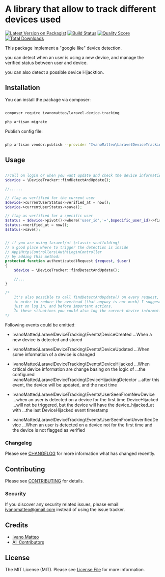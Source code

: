 # A library that allow to track different devices used

[![Latest Version on Packagist](https://img.shields.io/packagist/v/ivanomatteo/laravel-device-tracking.svg?style=flat-square)](https://packagist.org/packages/ivanomatteo/laravel-device-tracking)
[![Build Status](https://img.shields.io/travis/ivanomatteo/laravel-device-tracking/master.svg?style=flat-square)](https://travis-ci.org/ivanomatteo/laravel-device-tracking)
[![Quality Score](https://img.shields.io/scrutinizer/g/ivanomatteo/laravel-device-tracking.svg?style=flat-square)](https://scrutinizer-ci.com/g/ivanomatteo/laravel-device-tracking)
[![Total Downloads](https://img.shields.io/packagist/dt/ivanomatteo/laravel-device-tracking.svg?style=flat-square)](https://packagist.org/packages/ivanomatteo/laravel-device-tracking)


This package implement a "google like" device detection.

you can detect when an user is using a new device, and manage the verified status between user and device.

you can also detect a possible device Hijacktion.



## Installation

You can install the package via composer:

```bash

composer require ivanomatteo/laravel-device-tracking

php artisan migrate

```

Publish config file:

```bash

php artisan vendor:publish --provider "IvanoMatteo\LaravelDeviceTracking\LaravelDeviceTrackingServiceProvider" --tag config

```

## Usage

```php

//call on login or when you want update and check the device informations
$device = \DeviceTracker::findDetectAndUpdate();

//......

// flag as verfified for the current user
$device->currentUserStatus->verified_at = now();
$device->currentUserStatus->save();

// flag as verfified for a specific user
$status = $device->pivot()->where('user_id','=',$specific_user_id)->first();
$status->verified_at = now();
$status->save();


// if you are using laravel/ui (classic scaffolding)
// a good place where to trigger the detection is inside 
// App\Http\Controllers\Auth\LoginController
// by adding this method:
protected function authenticated(Request $request, $user)
{
    $device = \DeviceTracker::findDetectAndUpdate();

    //...
}

/*
    It's also possible to call findDetectAndUpdate() on every request, but 
    in order to reduce the overhead (that anyway is not much) I suggest to call it
    just on log in, and before important actions. 
    In these situations you could also log the current device information.
*/


```

Following events could be emitted:

* IvanoMatteo\LaravelDeviceTracking\Events\DeviceCreated
...When a new device is detected and stored

* IvanoMatteo\LaravelDeviceTracking\Events\DeviceUpdated
...When some information of a device is changed

* IvanoMatteo\LaravelDeviceTracking\Events\DeviceHijacked
...When critical device information are change basing on the logic of
...the configured IvanoMatteo\LaravelDeviceTracking\DeviceHijackingDetector
...after this event, the device will be updated, and the next time 

* IvanoMatteo\LaravelDeviceTracking\Events\UserSeenFromNewDevice
...when an user is detected on a device for the first time DeviceHijacked
...will not be triggered, but the device will have the device_hijacked_at with 
...the last DeviceHijacked event timestamp

* IvanoMatteo\LaravelDeviceTracking\Events\UserSeenFromUnverifiedDevice
...When an user is detected on a device not for the first time and the device is not flagged as verified

### Changelog

Please see [CHANGELOG](CHANGELOG.md) for more information what has changed recently.

## Contributing

Please see [CONTRIBUTING](CONTRIBUTING.md) for details.

### Security

If you discover any security related issues, please email ivanomatteo@gmail.com instead of using the issue tracker.

## Credits

-   [Ivano Matteo](https://github.com/ivanomatteo)
-   [All Contributors](../../contributors)

## License

The MIT License (MIT). Please see [License File](LICENSE.md) for more information.
